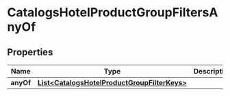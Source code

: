 

# CatalogsHotelProductGroupFiltersAnyOf

## Properties

Name | Type | Description | Notes
------------ | ------------- | ------------- | -------------
**anyOf** | [**List&lt;CatalogsHotelProductGroupFilterKeys&gt;**](CatalogsHotelProductGroupFilterKeys.md) |  | 




